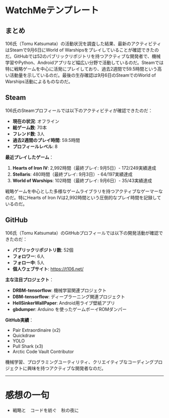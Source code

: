 # WatchMeテンプレート

## まとめ

106氏（Tomu Katsumata）の活動状況を調査した結果、最新のアクティビティはSteamで9月6日にWorld of Warshipsをプレイしていることが確認できたのだ。GitHubでは52のパブリックリポジトリを持つアクティブな開発者で、機械学習やPython、Androidアプリなど幅広い分野で活動しているのだ。Steamでは特に戦略ゲームを中心に活発にプレイしており、過去2週間で59.5時間という高い活動量を示しているのだ。最後の生存確認は9月6日のSteamでのWorld of Warships活動によるものなのだ。

## Steam

106氏のSteamプロフィールでは以下のアクティビティが確認できたのだ：

- **現在の状況**: オフライン
- **総ゲーム数**: 70本
- **フレンド数**: 3人
- **過去2週間のプレイ時間**: 59.5時間
- **プロフィールレベル**: 8

**最近プレイしたゲーム**：
1. **Hearts of Iron IV**: 2,992時間（最終プレイ: 9月5日）- 172/249実績達成
2. **Stellaris**: 480時間（最終プレイ: 9月3日）- 64/197実績達成  
3. **World of Warships**: 102時間（最終プレイ: 9月6日）- 35/43実績達成

戦略ゲームを中心とした多様なゲームライブラリを持つアクティブなゲーマーなのだ。特にHearts of Iron IVは2,992時間という圧倒的なプレイ時間を記録しているのだ。

## GitHub

106氏（Tomu Katsumata）のGitHubプロフィールでは以下の開発活動が確認できたのだ：

- **パブリックリポジトリ数**: 52個
- **フォロワー**: 6人
- **フォロー中**: 5人
- **個人ウェブサイト**: https://t106.net/

**主な注目プロジェクト**：
- **DRBM-tensorflow**: 機械学習関連プロジェクト
- **DBM-tensorflow**: ディープラーニング関連プロジェクト
- **HellSinkerWallPaper**: Android用ライブ壁紙アプリ
- **gbdumper**: Arduino を使ったゲームボーイROMダンパー

**GitHub実績**：
- Pair Extraordinaire (x2)
- Quickdraw
- YOLO
- Pull Shark (x3)
- Arctic Code Vault Contributor

機械学習、プログラミングユーティリティ、クリエイティブなコーディングプロジェクトに興味を持つアクティブな開発者なのだ。

---

# 感想の一句

- 戦略と　コードを紡ぐ　秋の夜に